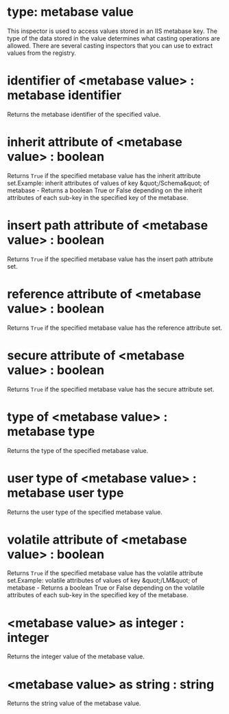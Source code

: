 # type: metabase value

This inspector is used to access values stored in an IIS metabase key. The type of the data stored in the value determines what casting operations are allowed. There are several casting inspectors that you can use to extract values from the registry.

# identifier of &lt;metabase value&gt; : metabase identifier

Returns the metabase identifier of the specified value.

# inherit attribute of &lt;metabase value&gt; : boolean

Returns `True` if the specified metabase value has the inherit attribute set.Example: inherit attributes of values of key &amp;quot;/Schema&amp;quot; of metabase - Returns a boolean True or False depending on the inherit attributes of each sub-key in the specified key of the metabase.

# insert path attribute of &lt;metabase value&gt; : boolean

Returns `True` if the specified metabase value has the insert path attribute set.

# reference attribute of &lt;metabase value&gt; : boolean

Returns `True` if the specified metabase value has the reference attribute set.

# secure attribute of &lt;metabase value&gt; : boolean

Returns `True` if the specified metabase value has the secure attribute set.

# type of &lt;metabase value&gt; : metabase type

Returns the type of the specified metabase value.

# user type of &lt;metabase value&gt; : metabase user type

Returns the user type of the specified metabase value.

# volatile attribute of &lt;metabase value&gt; : boolean

Returns `True` if the specified metabase value has the volatile attribute set.Example: volatile attributes of values of key &amp;quot;/LM&amp;quot; of metabase - Returns a boolean True or False depending on the volatile attributes of each sub-key in the specified key of the metabase.

# &lt;metabase value&gt; as integer : integer

Returns the integer value of the metabase value.

# &lt;metabase value&gt; as string : string

Returns the string value of the metabase value.
